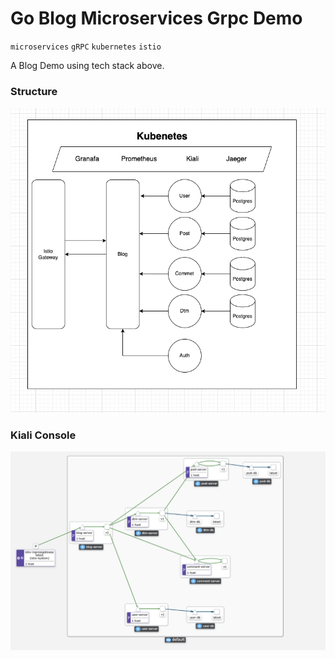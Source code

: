 # Go Blog Microservices Grpc Demo

`microservices` `gRPC` `kubernetes` `istio`

A Blog Demo using tech stack above.

### Structure
![kiali-console](./assets/structure.png)


### Kiali Console

![kiali-console](./assets/kiali.png)
